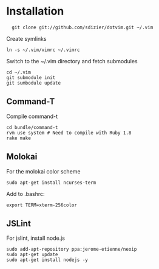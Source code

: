 # Installation

      git clone git://github.com/sdizier/dotvim.git ~/.vim

Create symlinks
	
  	ln -s ~/.vim/vimrc ~/.vimrc

Switch to the ~/.vim directory and fetch submodules

  	cd ~/.vim
  	git submodule init
  	git sumbodule update

## Command-T

Compile command-t

    cd bundle/command-t
    rvm use system # Need to compile with Ruby 1.8
    rake make

## Molokai

For the molokai color scheme

    sudo apt-get install ncurses-term

Add to .bashrc:
    
    export TERM=xterm-256color

## JSLint

For jslint, install node.js

    sudo add-apt-repository ppa:jerome-etienne/neoip 
    sudo apt-get update 
    sudo apt-get install nodejs -y